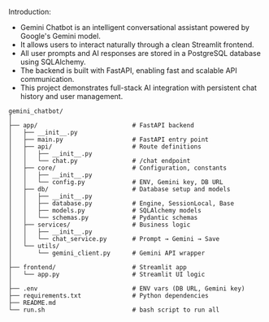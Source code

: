 Introduction:

- Gemini Chatbot is an intelligent conversational assistant powered by Google's Gemini model.
- It allows users to interact naturally through a clean Streamlit frontend.
- All user prompts and AI responses are stored in a PostgreSQL database using SQLAlchemy.
- The backend is built with FastAPI, enabling fast and scalable API communication.
- This project demonstrates full-stack AI integration with persistent chat history and user management.

```
gemini_chatbot/
│
├── app/                          # FastAPI backend
│   ├── __init__.py
│   ├── main.py                   # FastAPI entry point
│   ├── api/                      # Route definitions
│   │   ├── __init__.py
│   │   └── chat.py               # /chat endpoint
│   ├── core/                     # Configuration, constants
│   │   ├── __init__.py
│   │   └── config.py             # ENV, Gemini key, DB URL
│   ├── db/                       # Database setup and models
│   │   ├── __init__.py
│   │   ├── database.py           # Engine, SessionLocal, Base
│   │   ├── models.py             # SQLAlchemy models
│   │   └── schemas.py            # Pydantic schemas
│   ├── services/                 # Business logic
│   │   ├── __init__.py
│   │   └── chat_service.py       # Prompt → Gemini → Save
│   └── utils/
│       └── gemini_client.py      # Gemini API wrapper
│
├── frontend/                     # Streamlit app
│   └── app.py                    # Streamlit UI logic
│
├── .env                          # ENV vars (DB URL, Gemini key)
├── requirements.txt              # Python dependencies
├── README.md
└── run.sh                        # bash script to run all

```
